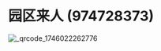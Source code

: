 # 园区来人 (974728373)
![_qrcode_1746022262776](https://github.com/user-attachments/assets/1d07c989-4f81-4cf3-b1ec-9d0350cdbbd5)
